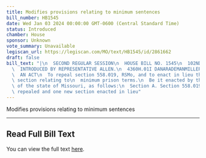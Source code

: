 ```yaml
---
title: Modifies provisions relating to minimum sentences
bill_number: HB1545
date: Wed Jan 03 2024 00:00:00 GMT-0600 (Central Standard Time)
status: Introduced
chamber: House
sponsor: Unknown
vote_summary: Unavailable
legiscan_url: https://legiscan.com/MO/text/HB1545/id/2861662
draft: false
bill_text: "|\n  SECOND REGULAR SESSION\n  HOUSE BILL NO. 1545\n  102ND GENERAL ASSEMBLY\n\
  \  INTRODUCED BY REPRESENTATIVE ALLEN.\n  4360H.01I DANARADEMANMILLER,ChiefClerk\n\
  \  AN ACT\n  To repeal section 558.019, RSMo, and to enact in lieu thereof one new\
  \ section relating to\n  minimum prison terms.\n  Be it enacted by the General Assembly\
  \ of the state of Missouri, as follows:\n  Section A. Section 558.019, RSMo, is\
  \ repealed and one new section enacted in lieu"
---
```

Modifies provisions relating to minimum sentences

---

## Read Full Bill Text

You can view the full text [here](https://legiscan.com/MO/text/HB1545/id/2861662).
